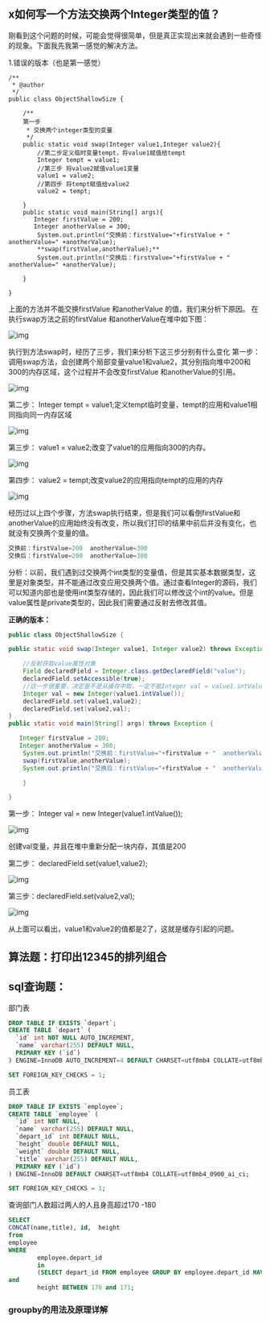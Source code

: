 ## x如何写一个方法交换两个Integer类型的值？

刚看到这个问题的时候，可能会觉得很简单，但是真正实现出来就会遇到一些奇怪的现象。下面我先我第一感觉的解决方法。

1.错误的版本（也是第一感觉）

```
/**
 * @author
 */
public class ObjectShallowSize {

    /**
    第一步
     * 交换两个integer类型的变量
     */
    public static void swap(Integer value1,Integer value2){
        //第二步定义临时变量tempt，将value1赋值给tempt
        Integer tempt = value1;
        //第三步 将value2赋值value1变量
        value1 = value2;
        //第四步 将tempt赋值给value2
        value2 = tempt;

    }
    public static void main(String[] args){
       Integer firstValue = 200;
       Integer anotherValue = 300;
        System.out.println("交换前：firstValue="+firstValue + "  anotherValue=" +anotherValue);
        **swap(firstValue,anotherValue);**
        System.out.println("交换后：firstValue="+firstValue + "  anotherValue=" +anotherValue);

    }

}
```

上面的方法并不能交换firstValue 和anotherValue 的值，我们来分析下原因。
在执行swap方法之前的firstValue 和anotherValue在堆中如下图：

![img](https://img-blog.csdnimg.cn/20181106161344626.png?x-oss-process=image/watermark,type_ZmFuZ3poZW5naGVpdGk,shadow_10,text_aHR0cHM6Ly9ibG9nLmNzZG4ubmV0L3NpbmF0XzMwMTYwNzI3,size_16,color_FFFFFF,t_70)

执行到方法swap时，经历了三步，我们来分析下这三步分别有什么变化
第一步：
调用swap方法，会创建两个局部变量value1和value2，其分别指向堆中200和300的内存区域，这个过程并不会改变firstValue 和anotherValue的引用。

![img](https://img-blog.csdnimg.cn/20181106161429519.png?x-oss-process=image/watermark,type_ZmFuZ3poZW5naGVpdGk,shadow_10,text_aHR0cHM6Ly9ibG9nLmNzZG4ubmV0L3NpbmF0XzMwMTYwNzI3,size_16,color_FFFFFF,t_70)

第二步：
Integer tempt = value1;定义tempt临时变量，tempt的应用和value1相同指向同一内存区域

![img](https://img-blog.csdnimg.cn/20181106161906973.png?x-oss-process=image/watermark,type_ZmFuZ3poZW5naGVpdGk,shadow_10,text_aHR0cHM6Ly9ibG9nLmNzZG4ubmV0L3NpbmF0XzMwMTYwNzI3,size_16,color_FFFFFF,t_70)

第三步：
value1 = value2;改变了value1的应用指向300的内存。

![img](https://img-blog.csdnimg.cn/20181106162045217.png?x-oss-process=image/watermark,type_ZmFuZ3poZW5naGVpdGk,shadow_10,text_aHR0cHM6Ly9ibG9nLmNzZG4ubmV0L3NpbmF0XzMwMTYwNzI3,size_16,color_FFFFFF,t_70)

第四步：
value2 = tempt;改变value2的应用指向tempt的应用的内存

![img](https://img-blog.csdnimg.cn/20181106162236683.png?x-oss-process=image/watermark,type_ZmFuZ3poZW5naGVpdGk,shadow_10,text_aHR0cHM6Ly9ibG9nLmNzZG4ubmV0L3NpbmF0XzMwMTYwNzI3,size_16,color_FFFFFF,t_70)

经历过以上四个步骤，方法swap执行结束，但是我们可以看倒firstValue和anotherValue的应用始终没有改变，所以我们打印的结果中前后并没有变化，也就没有交换两个变量的值。

```java
交换前：firstValue=200  anotherValue=300
交换后：firstValue=200  anotherValue=300
```

分析：以前，我们遇到过交换两个int类型的变量值，但是其实基本数据类型，这里是对象类型，并不能通过改变应用交换两个值。通过查看Integer的源码，我们可以知道内部也是使用int类型存储的，因此我们可以修改这个int的value。但是value属性是private类型的，因此我们需要通过反射去修改其值。

**正确的版本：**

```java
public class ObjectShallowSize {

public static void swap(Integer value1, Integer value2) throws Exception {

    //反射获取value属性对象
    Field declaredField = Integer.class.getDeclaredField("value");
    declaredField.setAccessible(true);
    //这一步很重要，决定是不是从缓存中取，一定不能Integer val = value1.intValue();这么写
    Integer val = new Integer(value1.intValue());
    declaredField.set(value1,value2);
    declaredField.set(value2,val);
}
public static void main(String[] args) throws Exception {

   Integer firstValue = 200;
   Integer anotherValue = 300;
    System.out.println("交换前：firstValue="+firstValue + "  anotherValue=" +anotherValue);
    swap(firstValue,anotherValue);
    System.out.println("交换后：firstValue="+firstValue + "  anotherValue=" +anotherValue);

    }

}
```

第一步：
Integer val = new Integer(value1.intValue());

![img](https://img-blog.csdnimg.cn/20181106164020690.png?x-oss-process=image/watermark,type_ZmFuZ3poZW5naGVpdGk,shadow_10,text_aHR0cHM6Ly9ibG9nLmNzZG4ubmV0L3NpbmF0XzMwMTYwNzI3,size_16,color_FFFFFF,t_70)

创建val变量，并且在堆中重新分配一块内存，其值是200

第二步：
declaredField.set(value1,value2);

![img](https://img-blog.csdnimg.cn/20181106165421536.png?x-oss-process=image/watermark,type_ZmFuZ3poZW5naGVpdGk,shadow_10,text_aHR0cHM6Ly9ibG9nLmNzZG4ubmV0L3NpbmF0XzMwMTYwNzI3,size_16,color_FFFFFF,t_70)

第三步：declaredField.set(value2,val);

![img](https://img-blog.csdnimg.cn/20181106165501417.png?x-oss-process=image/watermark,type_ZmFuZ3poZW5naGVpdGk,shadow_10,text_aHR0cHM6Ly9ibG9nLmNzZG4ubmV0L3NpbmF0XzMwMTYwNzI3,size_16,color_FFFFFF,t_70)

从上面可以看出，value1和value2的值都是2了，这就是缓存引起的问题。

## 算法题：打印出12345的排列组合



















## sql查询题：



部门表

```sql
DROP TABLE IF EXISTS `depart`;
CREATE TABLE `depart` (
  `id` int NOT NULL AUTO_INCREMENT,
  `name` varchar(255) DEFAULT NULL,
  PRIMARY KEY (`id`)
) ENGINE=InnoDB AUTO_INCREMENT=4 DEFAULT CHARSET=utf8mb4 COLLATE=utf8mb4_0900_ai_ci;

SET FOREIGN_KEY_CHECKS = 1;
```

员工表

```sql
DROP TABLE IF EXISTS `employee`;
CREATE TABLE `employee` (
  `id` int NOT NULL,
  `name` varchar(255) DEFAULT NULL,
  `depart_id` int DEFAULT NULL,
  `height` double DEFAULT NULL,
  `weight` double DEFAULT NULL,
  `title` varchar(255) DEFAULT NULL,
  PRIMARY KEY (`id`)
) ENGINE=InnoDB DEFAULT CHARSET=utf8mb4 COLLATE=utf8mb4_0900_ai_ci;

SET FOREIGN_KEY_CHECKS = 1;
```

查询部门人数超过两人的人且身高超过170 -180

```sql
SELECT 
CONCAT(name,title), id,  height
from 
employee 
WHERE 
		employee.depart_id 
		in 
		(SELECT depart_id FROM employee GROUP BY employee.depart_id HAVING COUNT(employee.depart_id)>2)  
and  
		height BETWEEN 170 and 171;
```

### groupby的用法及原理详解







